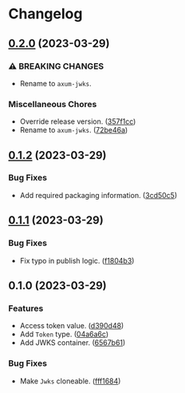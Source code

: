 # Changelog

## [0.2.0](https://github.com/cdriehuys/axum-jwks/compare/v0.1.2...v0.2.0) (2023-03-29)


### ⚠ BREAKING CHANGES

* Rename to `axum-jwks`.

### Miscellaneous Chores

* Override release version. ([357f1cc](https://github.com/cdriehuys/axum-jwks/commit/357f1cc3b8d43dcb7634c236de4eba35aa2cbeef))
* Rename to `axum-jwks`. ([72be46a](https://github.com/cdriehuys/axum-jwks/commit/72be46ab34ef75e244d4224794f536de79f3e6c6))

## [0.1.2](https://github.com/cdriehuys/auth0-axum/compare/v0.1.1...v0.1.2) (2023-03-29)


### Bug Fixes

* Add required packaging information. ([3cd50c5](https://github.com/cdriehuys/auth0-axum/commit/3cd50c52b263caa7215e6031924d9a3531ba3030))

## [0.1.1](https://github.com/cdriehuys/auth0-axum/compare/v0.1.0...v0.1.1) (2023-03-29)


### Bug Fixes

* Fix typo in publish logic. ([f1804b3](https://github.com/cdriehuys/auth0-axum/commit/f1804b31cfcb4ae587f2be000d24fb099efe4930))

## 0.1.0 (2023-03-29)


### Features

* Access token value. ([d390d48](https://github.com/cdriehuys/auth0-axum/commit/d390d4866b02bcac448bbab19cb8199b6c23f95a))
* Add `Token` type. ([04a6a6c](https://github.com/cdriehuys/auth0-axum/commit/04a6a6c12e40b022892dea2b2e63328785d7c7e6))
* Add JWKS container. ([6567b61](https://github.com/cdriehuys/auth0-axum/commit/6567b6153430a371da9db5c4e3d6be213fa98278))


### Bug Fixes

* Make `Jwks` cloneable. ([fff1684](https://github.com/cdriehuys/auth0-axum/commit/fff16842afac25861853c7802485fde1e2038334))
